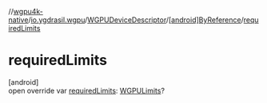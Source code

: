 //[wgpu4k-native](../../../../index.md)/[io.ygdrasil.wgpu](../../index.md)/[WGPUDeviceDescriptor](../index.md)/[[android]ByReference](index.md)/[requiredLimits](required-limits.md)

# requiredLimits

[android]\
open override var [requiredLimits](required-limits.md): [WGPULimits](../../-w-g-p-u-limits/index.md)?
